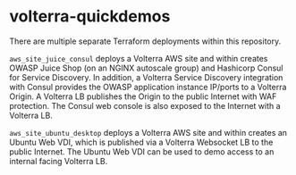 # volterra-quickdemos

There are multiple separate Terraform deployments within this repository.

`aws_site_juice_consul` deploys a Volterra AWS site and within creates OWASP Juice Shop (on an NGINX autoscale group) and Hashicorp Consul for Service Discovery.  In addition, a Volterra Service Discovery integration with Consul provides the OWASP application instance IP/ports to a Volterra Origin.  A Volterra LB publishes the Origin to the public Internet with WAF protection.  The Consul web console is also exposed to the Internet with a Volterra LB.

`aws_site_ubuntu_desktop` deploys a Volterra AWS site and within creates an Ubuntu Web VDI, which is published via a Volterra Websocket LB to the public Internet.  The Ubuntu Web VDI can be used to demo access to an internal facing Volterra LB.